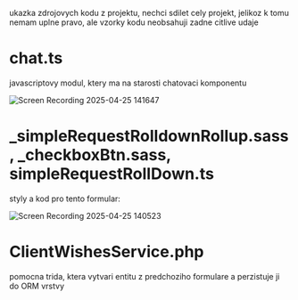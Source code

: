 ukazka zdrojovych kodu z projektu, nechci sdilet cely projekt, jelikoz k tomu nemam uplne pravo, ale vzorky kodu neobsahuji zadne citlive udaje


# chat.ts 
javascriptovy modul, ktery ma na starosti chatovaci komponentu

![Screen Recording 2025-04-25 141647](https://github.com/user-attachments/assets/9148c146-8315-427c-be27-5d2f0deaf1cd)

# _simpleRequestRolldownRollup.sass, _checkboxBtn.sass, simpleRequestRollDown.ts
styly a kod pro tento formular:

![Screen Recording 2025-04-25 140523](https://github.com/user-attachments/assets/1c1221dc-8307-4130-9055-7be187e7d35c)

# ClientWishesService.php
pomocna trida, ktera vytvari entitu z predchoziho formulare a perzistuje ji do ORM vrstvy

